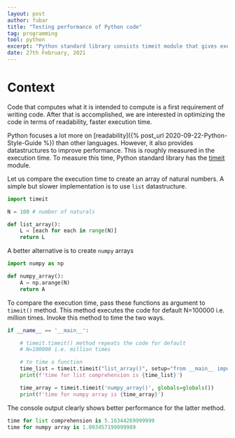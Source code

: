 ```yaml
---
layout: post
author: fubar
title: "Testing performance of Python code"
tag: programming
tool: python
excerpt: "Python standard library consists timeit module that gives execution time for Python code."
date: 27th February, 2021
---
```


# Context
Code that computes what it is intended to compute is a first requirement of writing code. After that is accomplished, we are interested in optimizing the code in terms of readability, faster execution time.

Python focuses a lot more on [readability]({% post_url 2020-09-22-Python-Style-Guide %}) than other languages. However, it also provides datastructures to improve performance. This is roughly measured in the execution time. To measure this time, Python standard library has the [timeit](https://docs.python.org/3/library/timeit.html) module.

Let us compare the execution time to create an array of natural numbers. A simple but slower implementation is to use `list` datastructure.

```python
import timeit

N = 100 # number of naturals

def list_array():
    L = [each for each in range(N)]
    return L
```

A better alternative is to create  `numpy` arrays

```python
import numpy as np

def numpy_array():
    A = np.arange(N)
    return A
```
To compare the execution time, pass these functions as argument to `timeit()` method. This method executes the code for default N=100000 i.e. million times.
Invoke this method to time the two ways.

```python
if __name__ == '__main__':

    # timeit.timeit() method repeats the code for default
    # N=100000 i.e. million times

    # to time a function
    time_list = timeit.timeit("list_array()", setup="from __main__ import list_array")
    print(f'time for list comprehension is {time_list}')

    time_array = timeit.timeit('numpy_array()', globals=globals())
    print(f'time for numpy array is {time_array}')    
```

The console output clearly shows better performance for the latter method.
```python
time for list comprehension is 5.16344269999999
time for numpy array is 1.093457199999989
```

